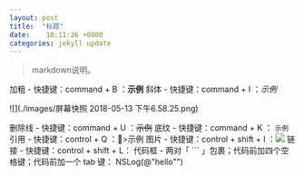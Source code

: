 ```yaml
---
layout: post
title:  "标题"
date:    10:11:26 +0800
categories: jekyll update
---
```

>markdown说明。    


加粗 - 快捷键：command + B ：**示例**
斜体 - 快捷键：command + I ：*示例*

![](./images/屏幕快照 2018-05-13 下午6.58.25.png)

删除线 - 快捷键：command + U  ：~~示例~~
底纹 - 快捷键：command + K ： `示例`
引用 - 快捷键：control + Q ：>示例
图片 - 快捷键：control + shift + I ：![](http://)
链接 - 快捷键：control + shift + L：[](http://)
代码框 - 两对「 ``` 」包裹；代码前加四个空格键；代码前加一个 tab 键：    NSLog(@"hello"")


